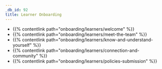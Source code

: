 ```yaml
---
_db_id: 92
title: Learner Onboarding
---
```


- {{% contentlink path="onboarding/learners/welcome" %}}
- {{% contentlink path="onboarding/learners/meet-the-team" %}}
- {{% contentlink path="onboarding/learners/know-and-understand-yourself" %}}
- {{% contentlink path="onboarding/learners/connection-and-community" %}}
- {{% contentlink path="onboarding/learners/policies-submission" %}}